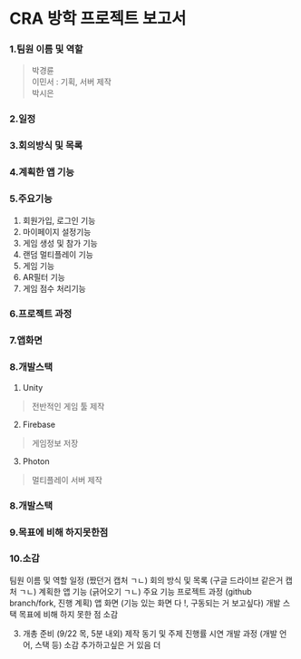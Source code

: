 # CRA 방학 프로젝트 보고서

### 1.팀원 이름 및 역할  <br>
> 박경륜   <br>
> 이민서 : 기획, 서버 제작  <br>
> 박시은  <br>

### 2.일정  <br>

### 3.회의방식 및 목록  <br>

### 4.계획한 앱 기능  <br>

### 5.주요기능  <br>
1) 회원가입, 로그인 기능 <br>
2) 마이페이지 설정기능 <br>
3) 게임 생성 및 참가 기능 <br>
4) 랜덤 멀티플레이 기능 <br>
5) 게임 기능 <br>
6) AR필터 기능 <br>
7) 게임 점수 처리기능  <br>

### 6.프로젝트 과정  <br>

### 7.앱화면  <br>

### 8.개발스택 <br>
1) Unity <br>
> 전반적인 게임 툴 제작  <br>

2) Firebase  <br>
> 게임정보 저장  <br>


3) Photon  <br>
> 멀티플레이 서버 제작  <br>

### 8.개발스택  <br>

### 9.목표에 비해 하지못한점  <br>

### 10.소감  <br>


팀원 이름 및 역할
일정 (짰던거 캡처 ㄱㄴ)
회의 방식 및 목록 (구글 드라이브 같은거 캡처 ㄱㄴ)
계획한 앱 기능 (긁어오기 ㄱㄴ)
주요 기능
프로젝트 과정 (github branch/fork, 진행 계획)
앱 화면 (기능 있는 화면 다 !, 구동되는 거 보고싶다)
개발 스택
목표에 비해 하지 못한 점
 소감

3. 개총 준비 (9/22 목, 5분 내외)
제작 동기 및 주제
진행률
시연
개발 과정 (개발 언어, 스택 등)
소감
추가하고싶은 거 있음 더
